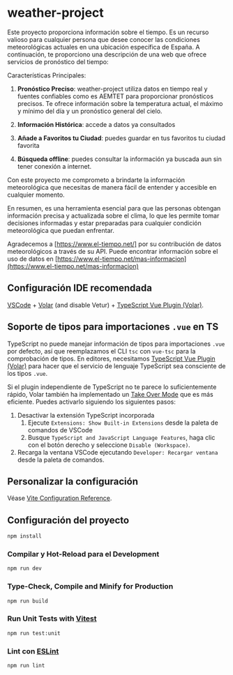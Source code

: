 #  weather-project

Este proyecto proporciona información sobre el tiempo. Es un recurso valioso para cualquier persona que desee conocer las condiciones meteorológicas actuales en una ubicación específica de España. A continuación, te proporciono una descripción de una web que ofrece servicios de pronóstico del tiempo:

Características Principales:

1. **Pronóstico Preciso**: weather-project utiliza datos en tiempo real y fuentes confiables como es AEMTET para proporcionar pronósticos precisos. Te ofrece información sobre la temperatura actual, el máximo y mínimo del día y un pronóstico general del cielo.

2. **Información Histórica**: accede a datos ya consultados

3. **Añade a Favoritos tu Ciudad**: puedes guardar en tus favoritos tu ciudad favorita

4. **Búsqueda offline**: puedes consultar la información ya buscada aun sin tener conexión a internet.

Con este proyecto me comprometo a brindarte la información meteorológica que necesitas de manera fácil de entender y accesible en cualquier momento. 

En resumen, es una herramienta esencial para que las personas obtengan información precisa y actualizada sobre el clima, lo que les permite tomar decisiones informadas y estar preparadas para cualquier condición meteorológica que puedan enfrentar.

Agradecemos a [https://www.el-tiempo.net/] por su contribución de datos meteorológicos a través de su API. Puede encontrar información sobre el uso de datos en [https://www.el-tiempo.net/mas-informacion](https://www.el-tiempo.net/mas-informacion)

## Configuración IDE recomendada

[VSCode](https://code.visualstudio.com/) + [Volar](https://marketplace.visualstudio.com/items?itemName=Vue.volar) (and disable Vetur) + [TypeScript Vue Plugin (Volar)](https://marketplace.visualstudio.com/items?itemName=Vue.vscode-typescript-vue-plugin).

## Soporte de tipos para importaciones `.vue` en TS

TypeScript no puede manejar información de tipos para importaciones `.vue` por defecto, así que reemplazamos el CLI `tsc` con `vue-tsc` para la comprobación de tipos. En editores, necesitamos [TypeScript Vue Plugin (Volar)](https://marketplace.visualstudio.com/items?itemName=Vue.vscode-typescript-vue-plugin) para hacer que el servicio de lenguaje TypeScript sea consciente de los tipos `.vue`.

Si el plugin independiente de TypeScript no te parece lo suficientemente rápido, Volar también ha implementado un [Take Over Mode](https://github.com/johnsoncodehk/volar/discussions/471#discussioncomment-1361669) que es más eficiente. Puedes activarlo siguiendo los siguientes pasos:

1. Desactivar la extensión TypeScript incorporada
    1) Ejecute `Extensions: Show Built-in Extensions` desde la paleta de comandos de VSCode
    2) Busque `TypeScript and JavaScript Language Features`, haga clic con el botón derecho y seleccione `Disable (Workspace)`.
2. Recarga la ventana VSCode ejecutando `Developer: Recargar ventana` desde la paleta de comandos.

## Personalizar la configuración

Véase [Vite Configuration Reference](https://vitejs.dev/config/).

## Configuración del proyecto

```sh
npm install
```

### Compilar y Hot-Reload para el Development

```sh
npm run dev
```

### Type-Check, Compile and Minify for Production

```sh
npm run build
```

### Run Unit Tests with [Vitest](https://vitest.dev/)

```sh
npm run test:unit
```

### Lint con [ESLint](https://eslint.org/)

```sh
npm run lint
```
